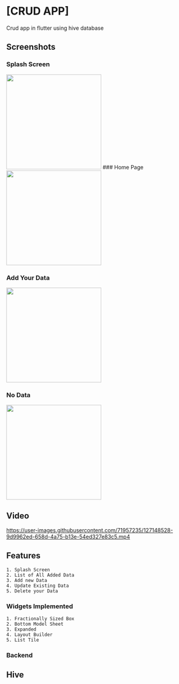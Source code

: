 # [CRUD APP]
Crud app in flutter using hive database
## Screenshots
### Splash Screen
<img src = "https://user-images.githubusercontent.com/71957235/127143031-87f37b4b-1418-4e4b-9ced-074b468ccc90.png" width =250>
### Home Page
<img src="https://user-images.githubusercontent.com/71957235/127143082-4b278d5b-415b-4a60-84a5-1b12ab31f2c4.png" width=250>

### Add Your Data
<img src="https://user-images.githubusercontent.com/71957235/127143182-a26d77d6-fc4c-41d3-ae63-d78a4867fa83.png" width=250>

### No Data
<img src="https://user-images.githubusercontent.com/71957235/127143277-99a408ac-3b6a-4a96-ab09-ce4f670b4f4b.png" width=250>

## Video
https://user-images.githubusercontent.com/71957235/127148528-9d9962ed-658d-4a75-b13e-54ed327e83c5.mp4
## Features
```
1. Splash Screen
2. List of All Added Data
3. Add new Data
4. Update Existing Data
5. Delete your Data
```
### Widgets Implemented
```
1. Fractionally Sized Box
2. Bottom Model Sheet
3. Expanded
4. Layout Builder
5. List Tile
```
### Backend
## Hive